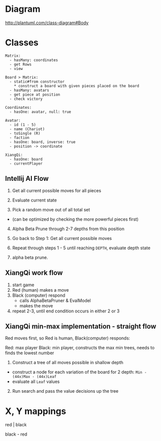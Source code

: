 # Diagram

http://plantuml.com/class-diagram#Body

# Classes

```
Matrix:
  - hasMany: coordinates
  - get Rows
  - view

Board > Matrix:
  - static#from constructor
    * construct a board with given pieces placed on the board
  - hasMany: avatars
  - get piece at position
  - check victory

Coordinates:
  - hasOne: avatar, null: true

Avatar:
  - id (1 - 5)
  - name (Chariot)
  - toSingle (R)
  - faction
  - hasOne: board, inverse: true
  - position -> coordinate

XiangQi:
  - hasOne: board
  - currentPlayer
```




## Intellij AI Flow

1. Get all current possible moves for all pieces
2. Evaluate current state

3. Pick a random move out of all total set
  * (can be optimized by checking the more powerful pieces first)
4. Alpha Beta Prune through 2-7 depths from this position
5. Go back to Step 1: Get all current possible moves

6. Repeat through steps 1 - 5 until reaching `DEPTH`, evaluate depth state
7. alpha beta prune.


## XiangQi work flow
1. start game
2. Red (human) makes a move
3. Black (computer) respond
    - calls AlphaBetaPruner & EvalModel
    - makes the move
4. repeat 2-3, until end condition occurs in either 2 or 3


## XiangQi min-max implementation - straight flow
Red moves first, so Red is human, Black(computer) responds:

Red: max player
Black: min player, constructs the max min trees, needs to finds the lowest number

1. Construct a tree of all moves possible in shallow depth
  - construct a node for each variation of the board for 2 depth: `Min - (44x)Max - (44x)Leaf`
  - evaluate all `Leaf` values
2. Run search and pass the value decisions up the tree



# X, Y mappings
red
 |
black

black - red


